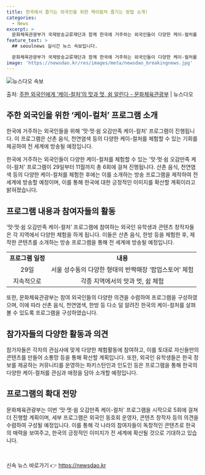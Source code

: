 ```yaml
---
title: 한국에서 즐기는 외국인을 위한 케이컬처 즐기는 방법 소개!
categories:
  - News
excerpt: >
  문화체육관광부가 국제방송교류재단과 함께 한국에 거주하는 외국인들이 다양한 케이-컬처를 폭넓게 경험할 수 있도…
feature_text: >
  ## seoulnews 실시간 뉴스 속보입니다.

  문화체육관광부가 국제방송교류재단과 함께 한국에 거주하는 외국인들이 다양한 케이-컬처를 폭넓게 경험할 수 있도…
image: 'https://newsdao.kr/res/images/meta/newsdao_breakingnews.jpg'
---
```


![뉴스다오 속보](https://newsdao.kr/res/images/meta/newsdao_breakingnews.jpg)

<p>출처: <a href="https://newsdao.kr/3949" rel="dofollow">주한 외국인에게 ‘케이-컬처’의 맛과 멋, 쉼 알린다 - 문화체육관광부</a> | 뉴스다오</p>

<h2 data-ke-size="size26">주한 외국인을 위한 ‘케이-컬처’ 프로그램 소개</h2>
한국에 거주하는 외국인들을 위해 '맛·멋·쉼 오감만족 케이-컬처' 프로그램이 진행됩니다. 이 프로그램은 산촌 음식, 천연염색 등의 다양한 케이-컬처를 체험할 수 있는 기회를 제공하여 전 세계에 방송될 예정입니다.

<p data-ke-size="size16">한국에 거주하는 외국인들이 다양한 케이-컬처를 체험할 수 있는 '맛·멋·쉼 오감만족 케이-컬처' 프로그램이 29일부터 11월까지 총 6회에 걸쳐 진행됩니다. 산촌 음식, 천연염색 등의 다양한 케이-컬처를 체험한 후에는 이를 소개하는 방송 프로그램을 제작하여 전 세계에 방송할 예정이며, 이를 통해 한국에 대한 긍정적인 이미지를 확산할 계획이라고 밝혀졌습니다.</p>

<h2 data-ke-size="size26">프로그램 내용과 참여자들의 활동</h2>
<p data-ke-size="size16">‘맛·멋·쉼 오감만족 케이-컬처’ 프로그램에 참여하는 외국인 유학생과 콘텐츠 창작자들은 각 지역에서 다양한 체험을 하게 됩니다. 이들은 산촌 음식, 한방 등을 체험한 후, 제작한 콘텐츠를 소개하는 방송 프로그램을 통해 전 세계에 방송될 예정입니다.</p>

<table>
  <tr>
    <td style="text-align: center; height: 17px;"><b>프로그램 일정</b></td>
    <td style="text-align: center; height: 17px;"><b>내용</b></td>
  </tr>
  <tr>
    <td style="text-align: center; height: 17px;">29일</td>
    <td style="text-align: center; height: 17px;">서울 성수동의 다양한 형태의 반짝매장 ‘팝업스토어’ 체험</td>
  </tr>
  <tr>
    <td style="text-align: center; height: 17px;">지속적으로</td>
    <td style="text-align: center; height: 17px;">각종 지역에서의 맛과 멋, 쉼 체험</td>
  </tr>
</table>

<p data-ke-size="size16">또한, 문화체육관광부는 참여 외국인들의 다양한 의견을 수렴하여 프로그램을 구성하였으며, 이에 따라 산촌 음식, 천연염색, 한방 등 다소 덜 알려진 한국의 케이-컬처를 살펴볼 수 있도록 프로그램을 구성하였습니다.</p>

<h2 data-ke-size="size26">참가자들의 다양한 활동과 의견</h2>
<p data-ke-size="size16">참가자들은 각자의 관심사에 맞게 다양한 체험활동에 참여하고, 이를 토대로 자신들만의 콘텐츠를 만들어 소통망 등을 통해 확산할 계획입니다. 또한, 외국인 유학생들은 한국 정보를 제공하는 커뮤니티를 운영하는 파키스탄인과 인도인 등은 프로그램을 통해 한국의 다양한 케이-컬처를 관심과 애정을 담아 소개할 예정입니다.</p>

<h2 data-ke-size="size26">프로그램의 확대 전망</h2>
<p data-ke-size="size16">문화체육관광부는 이번 '맛·멋·쉼 오감만족 케이-컬처' 프로그램을 시작으로 5회에 걸쳐 더 진행할 계획이며, 세부 프로그램은 외국인 동호회 운영자, 콘텐츠 창작자 등의 의견을 수렴하여 구성될 예정입니다. 이를 통해 각 나라의 참여자들이 독창적인 콘텐츠로 한국의 매력을 보여주고, 한국의 긍정적인 이미지가 전 세계에 확산될 것으로 기대하고 있습니다.</p>

<p data-ke-size="size16">&nbsp;</p> 

신속 뉴스 바로가기 👉 <a href="https://newsdao.kr" rel="dofollow">https://newsdao.kr</a>


